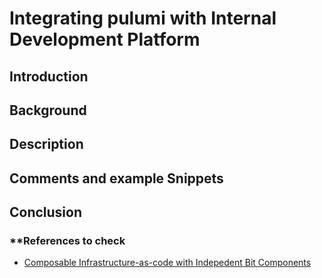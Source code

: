 # **Integrating pulumi with Internal Development Platform**

## **Introduction**


## **Background**

## **Description**

## **Comments and example Snippets**

## **Conclusion**



### **References to check
- [Composable Infrastructure-as-code with Indepedent Bit Components](https://blog.bitsrc.io/modern-infrastructure-as-code-iac-with-independent-bit-components-e1acfccdffeb)
